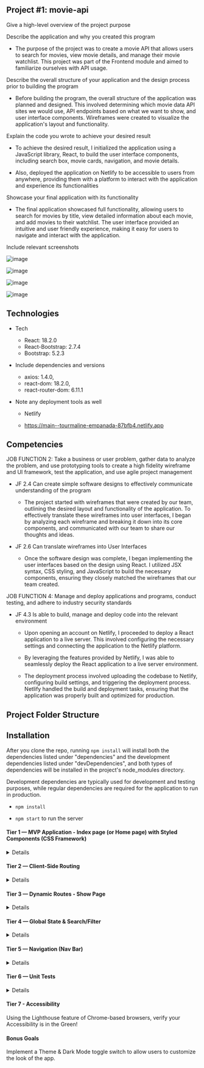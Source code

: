 ## Project #1: movie-api

Give a high-level overview of the project purpose

Describe the application and why you created this program

- The purpose of the project was to create a movie API that allows users to search for movies, view movie details, and manage their movie watchlist. This project was part of the Frontend module and aimed to familiarize ourselves with API usage.

Describe the overall structure of your application and the design process prior to building the program

- Before building the program, the overall structure of the application was planned and designed. This involved determining which movie data API sites we would use, API endpoints based on what we want to show, and user interface components. Wireframes were created to visualize the application's layout and functionality.

Explain the code you wrote to achieve your desired result

- To achieve the desired result, I initialized the application using a JavaScript library, React, to build the user interface components, including search box, movie cards, navigation, and movie details.

- Also, deployed the application on Netlify to be accessible to users from anywhere, providing them with a platform to interact with the application and experience its functionalities

Showcase your final application with its functionality

- The final application showcased full functionality, allowing users to search for movies by title, view detailed information about each movie, and add movies to their watchlist. The user interface provided an intuitive and user friendly experience, making it easy for users to navigate and interact with the application.

Include relevant screenshots

![image](https://github.com/33Ahn/vz-thrive-apprenticeship-portfolio/assets/87917443/0ff881d9-ce26-4bc2-9388-7c3ec47e706a)

![image](https://github.com/33Ahn/vz-thrive-apprenticeship-portfolio/assets/87917443/35f9774a-dade-414c-a16b-c5a0df9d3a98)

![image](https://github.com/33Ahn/vz-thrive-apprenticeship-portfolio/assets/87917443/56148aa0-b2db-42eb-845f-34a08d0882cc)

![image](https://github.com/33Ahn/vz-thrive-apprenticeship-portfolio/assets/87917443/3754c753-2ce1-4246-b32e-b2d530ffbc2a)



## Technologies

- Tech

  - React: 18.2.0
  - React-Bootstrap: 2.7.4
  - Bootstrap: 5.2.3

- Include dependencies and versions

  - axios: 1.4.0,
  - react-dom: 18.2.0,
  - react-router-dom: 6.11.1

- Note any deployment tools as well

  - Netlify

  - https://main--tourmaline-empanada-87bfb4.netlify.app

## Competencies

JOB FUNCTION 2: Take a business or user problem, gather data to analyze the problem, and
use prototyping tools to create a high fidelity wireframe and UI framework, test the application, and use agile project management

- JF 2.4 Can create simple software designs to effectively communicate understanding of the program

  - The project started with wireframes that were created by our team, outlining the desired layout and functionality of the application. To effectively translate these wireframes into user interfaces, I began by analyzing each wireframe and breaking it down into its core components, and communicated with our team to share our thoughts and ideas.

- JF 2.6 Can translate wireframes into User Interfaces

  - Once the software design was complete, I began implementing the user interfaces based on the design using React. I utilized JSX syntax, CSS styling, and JavaScript to build the necessary components, ensuring they closely matched the wireframes that our team created.

JOB FUNCTION 4: Manage and deploy applications and programs, conduct testing, and adhere to industry security standards

- JF 4.3 Is able to build, manage and deploy code into the relevant environment

  - Upon opening an account on Netlify, I proceeded to deploy a React application to a live server. This involved configuring the necessary settings and connecting the application to the Netlify platform.

  - By leveraging the features provided by Netlify, I was able to seamlessly deploy the React application to a live server environment.

  - The deployment process involved uploading the codebase to Netlify, configuring build settings, and triggering the deployment process. Netlify handled the build and deployment tasks, ensuring that the application was properly built and optimized for production.

## Project Folder Structure

## Installation

After you clone the repo, running ` npm install ` will install both the dependencies listed under "dependencies" and the development dependencies listed under "devDependencies", and both types of dependencies will be installed in the project's node_modules directory.

Development dependencies are typically used for development and testing purposes, while regular dependencies are required for the application to run in production.

- ` npm install `

- ` npm start ` to run the server


#### Tier 1 — MVP Application - Index page (or Home page) with Styled Components (CSS Framework)

<details>

Fetch a list of things and display them nicely using a CSS Framework of styled Components.

- As a user, I want to see the data nicely organized, so that I can consume and interact with it.

- As a user, I want the app to have a nice UX, so that I can be happy and enjoy my time using the app.

</details>

#### Tier 2 — Client-Side Routing

<details>

Implement routing to access different pages in the application. It’s ok if there’s no Nav bar yet, that can be handled in a later tier

- As a user, I want to see the URL change as I move through different parts of the application, so that I can bookmark my favorite page and share it with friends.

- As a user, I want the app to be dynamic and interactive, so that I can enjoy my time using the app.

- As a user, I want the app to dynamically and quickly swap the content out on the page when I’m navigating to another section of the app, so that the page doesn’t refresh and it feels like a better and faster experience.

</details>

#### Tier 3 — Dynamic Routes - Show Page

<details>

Add nested routes using query params e.g. /cats/:name and render a Show page (or, details page, etc.) about that specific queried thing. (i.e. /cats/fluffykins should show all the details about the cat named fluffykins).

- As a user, I want to view details about a single thing, so that I can learn more about it.

- As a user, I want the URL to change to include the thing I’m looking at, so that I can bookmark the page and share it with friends.

</details>

#### Tier 4 — Global State & Search/Filter

<details>

Store some data globally in state (i.e. context) and share it between multiple components. i.e. user enters input in one component and the value from the input is used elsewhere to filter a list. This is purely a “behind-the-scenes” piece of functionality, and it’s difficult to write a user story for how this works, but here’s an example of how that could work.

- As a user entering a value in an input, I want the list of things to be filtered based on the value I entered.

</details>

#### Tier 5 —  Navigation (Nav Bar)

<details>

Since we should already have multiple routes and navigation functionality, let’s add an app-wide Nav bar to connect those routes.

- As a user, I want to see a convenient and user-friendly Nav bar, so that I can easily navigate my way around the app.

</details>

#### Tier 6 — Unit Tests

  <details>

Implement Jest & Testing-Library/React (or appropriate framework) unit tests for components.

Verify components are rendering as expected, dynamic components update accordingly, modifying props changes functionality, etc

  </details>

#### Tier 7 - Accessibility

<detail>

Using the Lighthouse feature of Chrome-based browsers, verify your Accessibility is in the Green!

</detail>

#### Bonus Goals

<detail>

Implement a Theme & Dark Mode toggle switch to allow users to customize the look of the app.

</detail>